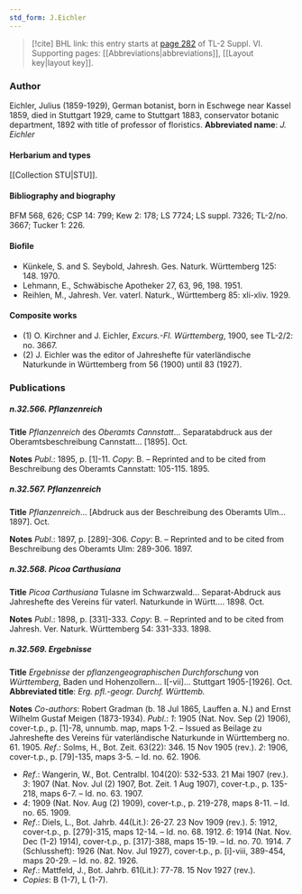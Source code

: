 ```yaml
---
std_form: J.Eichler
---
```


> [!cite] BHL link: this entry starts at [page 282](https://www.biodiversitylibrary.org/page/33260270) of TL-2 Suppl. VI.
> Supporting pages: [[Abbreviations|abbreviations]], [[Layout key|layout key]].

### Author

Eichler, Julius (1859-1929), German botanist, born in Eschwege near Kassel 1859, died in Stuttgart 1929, came to Stuttgart 1883, conservator botanic department, 1892 with title of professor of floristics. 
**Abbreviated name**: *J. Eichler*

#### Herbarium and types

[[Collection STU|STU]].

#### Bibliography and biography

BFM 568, 626; CSP 14: 799; Kew 2: 178; LS 7724; LS suppl. 7326; TL-2/no. 3667; Tucker 1: 226.

#### Biofile

- Künkele, S. and S. Seybold, Jahresh. Ges. Naturk. Württemberg 125: 148. 1970.
- Lehmann, E., Schwäbische Apotheker 27, 63, 96, 198. 1951.
- Reihlen, M., Jahresh. Ver. vaterl. Naturk., Württemberg 85: xli-xliv. 1929.

#### Composite works

- (1) O. Kirchner and J. Eichler, *Excurs.-Fl. Württemberg*, 1900, see TL-2/2: no. 3667.
- (2) J. Eichler was the editor of Jahreshefte für vaterländische Naturkunde in Württemberg from 56 (1900) until 83 (1927).

### Publications

##### n.32.566. Pflanzenreich

**Title**
*Pflanzenreich* des *Oberamts Cannstatt*... Separatabdruck aus der Oberamtsbeschreibung Cannstatt... \[1895\]. Oct.

**Notes**
*Publ*.: 1895, p. \[1\]-11. *Copy*: B. – Reprinted and to be cited from Beschreibung des Oberamts Cannstatt: 105-115. 1895.

##### n.32.567. Pflanzenreich

**Title**
*Pflanzenreich*... \[Abdruck aus der Beschreibung des Oberamts Ulm... 1897\]. Oct.

**Notes**
*Publ*.: 1897, p. \[289\]-306. *Copy*: B. – Reprinted and to be cited from Beschreibung des Oberamts Ulm: 289-306. 1897.

##### n.32.568. Picoa Carthusiana

**Title**
*Picoa Carthusiana* Tulasne im Schwarzwald... Separat-Abdruck aus Jahreshefte des Vereins für vaterl. Naturkunde in Württ.... 1898. Oct.

**Notes**
*Publ*.: 1898, p. \[331\]-333. *Copy*: B. – Reprinted and to be cited from Jahresh. Ver. Naturk. Württemberg 54: 331-333. 1898.

##### n.32.569. Ergebnisse

**Title**
*Ergebnisse* der *pflanzengeographischen Durchforschung* von *Württemberg*, Baden und Hohenzollern... I\[-vii\]... Stuttgart 1905-\[1926\]. Oct.
**Abbreviated title**: *Erg. pfl.-geogr. Durchf. Württemb.*

**Notes**
*Co-authors*: Robert Gradman (b. 18 Jul 1865, Lauffen a. N.) and Ernst Wilhelm Gustaf Meigen (1873-1934).
*Publ*.: *1*: 1905 (Nat. Nov. Sep (2) 1906), cover-t.p., p. \[1\]-78, unnumb. map, maps 1-2. – Issued as Beilage zu Jahreshefte des Vereins für vaterländische Naturkunde in Württemberg no. 61. 1905.
*Ref*.: Solms, H., Bot. Zeit. 63(22): 346. 15 Nov 1905 (rev.). *2*: 1906, cover-t.p., p. \[79\]-135, maps 3-5. – Id. no. 62. 1906.
- *Ref*.: Wangerin, W., Bot. Centralbl. 104(20): 532-533. 21 Mai 1907 (rev.). *3*: 1907 (Nat. Nov. Jul (2) 1907, Bot. Zeit. 1 Aug 1907), cover-t.p., p. 135-218, maps 6-7. – Id. no. 63. 1907.
- *4*: 1909 (Nat. Nov. Aug (2) 1909), cover-t.p., p. 219-278, maps 8-11. – Id. no. 65. 1909.
- *Ref*.: Diels, L., Bot. Jahrb. 44(Lit.): 26-27. 23 Nov 1909 (rev.). *5*: 1912, cover-t.p., p. \[279\]-315, maps 12-14. – Id. no. 68. 1912. *6*: 1914 (Nat. Nov. Dec (1-2) 1914), cover-t.p., p. \[317\]-388, maps 15-19. – Id. no. 70. 1914. *7* (Schlussheft): 1926 (Nat. Nov. Jul 1927), cover-t.p., p. \[i\]-viii, 389-454, maps 20-29. – Id. no. 82. 1926.
- *Ref*.: Mattfeld, J., Bot. Jahrb. 61(Lit.): 77-78. 15 Nov 1927 (rev.).
- *Copies*: B (1-7), L (1-7).

